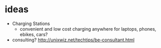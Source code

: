 # ideas

- Charging Stations
  - convenient and low cost charging anywhere for laptops, phones, ebikes, cars?
- consulting? http://unixwiz.net/techtips/be-consultant.html
